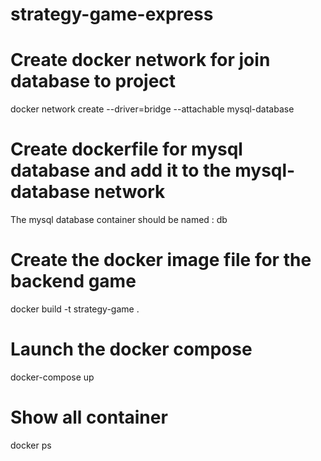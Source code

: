 # strategy-game-express

# Create docker network for join database to project
docker network create --driver=bridge --attachable mysql-database

# Create dockerfile for mysql database and add it to the mysql-database network
The mysql database container should be named : db

# Create the docker image file for the backend game
docker build -t strategy-game .

# Launch the docker compose
docker-compose up

# Show all container
docker ps


